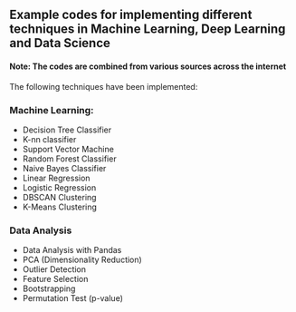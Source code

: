 ## Example codes for implementing different techniques in Machine Learning, Deep Learning and Data Science

#### Note: The codes are combined from various sources across the internet

The following techniques have been implemented:

### Machine Learning:

* Decision Tree Classifier
* K-nn classifier
* Support Vector Machine
* Random Forest Classifier
* Naive Bayes Classifier
* Linear Regression
* Logistic Regression
* DBSCAN Clustering
* K-Means Clustering

### Data Analysis

* Data Analysis with Pandas
* PCA (Dimensionality Reduction)
* Outlier Detection
* Feature Selection
* Bootstrapping
* Permutation Test (p-value)
